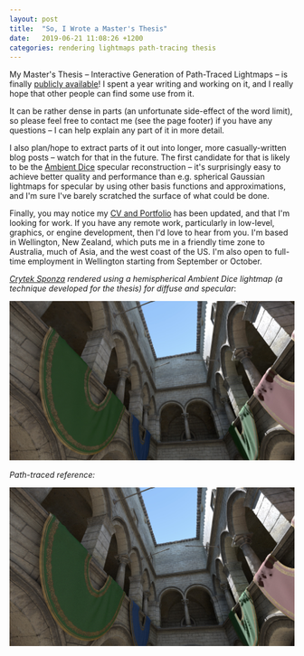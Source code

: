 ```yaml
---
layout: post
title:  "So, I Wrote a Master's Thesis"
date:   2019-06-21 11:08:26 +1200
categories: rendering lightmaps path-tracing thesis
---
```


My Master's Thesis – Interactive Generation of Path-Traced Lightmaps – is finally [publicly available](/thesis)! I spent a year writing and working on it, and I really hope that other people can find some use from it. 

It can be rather dense in parts (an unfortunate side-effect of the word limit), so please feel free to contact me (see the page footer) if you have any questions – I can help explain any part of it in more detail.

I also plan/hope to extract parts of it out into longer, more casually-written blog posts – watch for that in the future. The first candidate for that is likely to be the [Ambient Dice](https://www.activision.com/cdn/research/ambient_dice_web.pdf) specular reconstruction – it's surprisingly easy to achieve better quality and performance than e.g. spherical Gaussian lightmaps for specular by using other basis functions and approximations, and I'm sure I've barely scratched the surface of what could be done.

Finally, you may notice my [CV and Portfolio](/portfolio) has been updated, and that I'm looking for work. If you have any remote work, particularly in low-level, graphics, or engine development, then I'd love to hear from you. I'm based in Wellington, New Zealand, which puts me in a friendly time zone to Australia, much of Asia, and the west coast of the US. I'm also open to full-time employment in Wellington starting from September or October.

*[Crytek Sponza](https://www.cryengine.com/marketplace/sponza-sample-scene) rendered using a hemispherical Ambient Dice lightmap (a technique developed for the thesis) for diffuse and specular*:

![Sponza rendered using a hemispherical Ambient Dice lightmap for diffuse and specular](/assets/thesis/Sponza-LookingUp-AmbientDiceHemi.jpg)

*Path-traced reference:*

![Sponza rendered from the same perspective by a path tracer](/assets/thesis/Sponza-LookingUp-PathTracedReference.jpg)